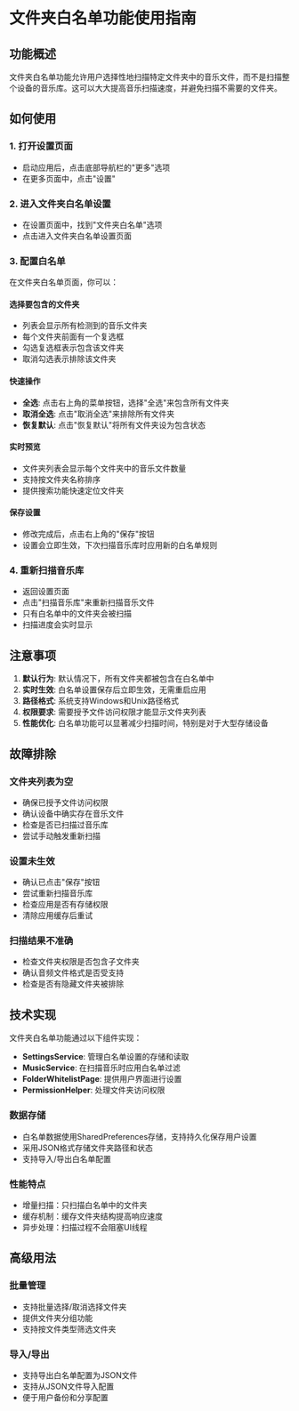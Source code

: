 # 文件夹白名单功能使用指南

## 功能概述
文件夹白名单功能允许用户选择性地扫描特定文件夹中的音乐文件，而不是扫描整个设备的音乐库。这可以大大提高音乐扫描速度，并避免扫描不需要的文件夹。

## 如何使用

### 1. 打开设置页面
- 启动应用后，点击底部导航栏的"更多"选项
- 在更多页面中，点击"设置"

### 2. 进入文件夹白名单设置
- 在设置页面中，找到"文件夹白名单"选项
- 点击进入文件夹白名单设置页面

### 3. 配置白名单
在文件夹白名单页面，你可以：

#### 选择要包含的文件夹
- 列表会显示所有检测到的音乐文件夹
- 每个文件夹前面有一个复选框
- 勾选复选框表示包含该文件夹
- 取消勾选表示排除该文件夹

#### 快速操作
- **全选**: 点击右上角的菜单按钮，选择"全选"来包含所有文件夹
- **取消全选**: 点击"取消全选"来排除所有文件夹
- **恢复默认**: 点击"恢复默认"将所有文件夹设为包含状态

#### 实时预览
- 文件夹列表会显示每个文件夹中的音乐文件数量
- 支持按文件夹名称排序
- 提供搜索功能快速定位文件夹

#### 保存设置
- 修改完成后，点击右上角的"保存"按钮
- 设置会立即生效，下次扫描音乐库时应用新的白名单规则

### 4. 重新扫描音乐库
- 返回设置页面
- 点击"扫描音乐库"来重新扫描音乐文件
- 只有白名单中的文件夹会被扫描
- 扫描进度会实时显示

## 注意事项

1. **默认行为**: 默认情况下，所有文件夹都被包含在白名单中
2. **实时生效**: 白名单设置保存后立即生效，无需重启应用
3. **路径格式**: 系统支持Windows和Unix路径格式
4. **权限要求**: 需要授予文件访问权限才能显示文件夹列表
5. **性能优化**: 白名单功能可以显著减少扫描时间，特别是对于大型存储设备

## 故障排除

### 文件夹列表为空
- 确保已授予文件访问权限
- 确认设备中确实存在音乐文件
- 检查是否已扫描过音乐库
- 尝试手动触发重新扫描

### 设置未生效
- 确认已点击"保存"按钮
- 尝试重新扫描音乐库
- 检查应用是否有存储权限
- 清除应用缓存后重试

### 扫描结果不准确
- 检查文件夹权限是否包含子文件夹
- 确认音频文件格式是否受支持
- 检查是否有隐藏文件夹被排除

## 技术实现

文件夹白名单功能通过以下组件实现：

- **SettingsService**: 管理白名单设置的存储和读取
- **MusicService**: 在扫描音乐时应用白名单过滤
- **FolderWhitelistPage**: 提供用户界面进行设置
- **PermissionHelper**: 处理文件夹访问权限

### 数据存储
- 白名单数据使用SharedPreferences存储，支持持久化保存用户设置
- 采用JSON格式存储文件夹路径和状态
- 支持导入/导出白名单配置

### 性能特点
- 增量扫描：只扫描白名单中的文件夹
- 缓存机制：缓存文件夹结构提高响应速度
- 异步处理：扫描过程不会阻塞UI线程

## 高级用法

### 批量管理
- 支持批量选择/取消选择文件夹
- 提供文件夹分组功能
- 支持按文件类型筛选文件夹

### 导入/导出
- 支持导出白名单配置为JSON文件
- 支持从JSON文件导入配置
- 便于用户备份和分享配置
